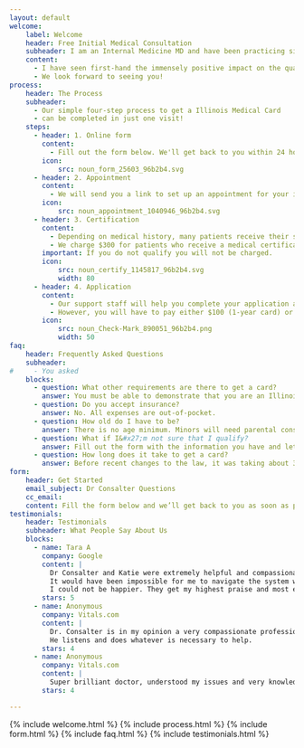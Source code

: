 ```yaml
---
layout: default
welcome:
    label: Welcome
    header: Free Initial Medical Consultation
    subheader: I am an Internal Medicine MD and have been practicing since 1999. I run a small, family-run general medicine practice in Wicker Park dedicated to providing compassionate, personalized, one-on-one medical care to each and every one of my patients.
    content:
      - I have seen first-hand the immensely positive impact on the quality of life of my patients and am committed to helping others gain access to this important medicine.  This is why I have been helping patients access medicine since the program began in 2015 and am firmly committed to helping others.
      - We look forward to seeing you!
process:
    header: The Process
    subheader:
      - Our simple four-step process to get a Illinois Medical Card
      - can be completed in just one visit!
    steps:
      - header: 1. Online form
        content:
          - Fill out the form below. We'll get back to you within 24 hours.
        icon:
            src: noun_form_25603_96b2b4.svg
      - header: 2. Appointment
        content:
          - We will send you a link to set up an appointment for your initial consultation.  We can usually see patients within a week.
        icon:
            src: noun_appointment_1040946_96b2b4.svg
      - header: 3. Certification
        content:
          - Depending on medical history, many patients receive their signed physician certification after their very first visit.
          - We charge $300 for patients who receive a medical certification, regardless of how many visits are required before the certification is signed.
        important: If you do not qualify you will not be charged.
        icon:
            src: noun_certify_1145817_96b2b4.svg
            width: 80
      - header: 4. Application
        content:
          - Our support staff will help you complete your application at <strong>no additional charge.</strong>
          - However, you will have to pay either $100 (1-year card) or $250 (3-year card) to the State of Illinois to complete the application.
        icon:
            src: noun_Check-Mark_890051_96b2b4.png
            width: 50
faq:
    header: Frequently Asked Questions
    subheader:
#     - You asked 
    blocks:
      - question: What other requirements are there to get a card?
        answer: You must be able to demonstrate that you are an Illinois resident, with either a driver&#x27;s license or official mail in your name sent to an Illinois address.
      - question: Do you accept insurance?
        answer: No. All expenses are out-of-pocket.
      - question: How old do I have to be?
        answer: There is no age minimum. Minors will need parental consent and will also require a second doctor&#x27;s certification, which will require an additional doctor&#x27;s visit and cost an additional $100.
      - question: What if I&#x27;m not sure that I qualify?
        answer: Fill out the form with the information you have and let&#x27;s figure it out together. Many more people qualify than believe they do and, with a free initial consultation, there&#x27;s no risk to you in trying.
      - question: How long does it take to get a card?
        answer: Before recent changes to the law, it was taking about 3 months after the application was submitted. However, now that background checks have ended we expect this number to drop very quickly.
form:
    header: Get Started
    email_subject: Dr Consalter Questions
    cc_email: 
    content: Fill the form below and we’ll get back to you as soon as possible, usually within 24 hours.
testimonials:
    header: Testimonials
    subheader: What People Say About Us
    blocks:
      - name: Tara A
        company: Google
        content: |
          Dr Consalter and Katie were extremely helpful and compassionate.
          It would have been impossible for me to navigate the system without them.
          I could not be happier. They get my highest praise and most enthusiastic recommendation.
        stars: 5
      - name: Anonymous
        company: Vitals.com
        content: |
          Dr. Consalter is in my opinion a very compassionate professional.
          He listens and does whatever is necessary to help.
        stars: 4
      - name: Anonymous
        company: Vitals.com
        content: |
          Super brilliant doctor, understood my issues and very knowledgeable. Helped me get medical card. Very helpful and personable.
        stars: 4

---
```


{% include welcome.html %}
{% include process.html %}
{% include form.html %}
{% include faq.html %}
{% include testimonials.html %}

